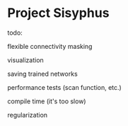 # Project Sisyphus

todo:

flexible connectivity masking

visualization

saving trained networks

performance tests (scan function, etc.)

compile time (it's too slow)

regularization


